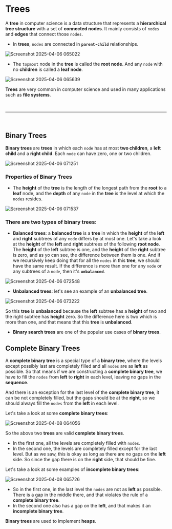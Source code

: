 # Trees
A **tree** in computer science is a data structure that represents a **hierarchical tree structure** with a set of **connected nodes**. It mainly consists of `nodes` and **edges** that connect those `nodes`.

* In **trees**, `nodes` are connected in **`parent-child`** relationships.

![Screenshot 2025-04-06 065022](https://github.com/user-attachments/assets/b7982364-f734-4e69-9bde-7151b6c52bf6)


* The `topmost` node in the **tree** is called the **root node**. And any `node` with no **children** is called a **leaf node**.

![Screenshot 2025-04-06 065639](https://github.com/user-attachments/assets/d1975be5-dac9-4722-889b-d7929366e94a)

**Trees** are very common in computer science and used in many applications such as **file systems**.

<br /><hr /><br />

## Binary Trees
**Binary trees** are **trees** in which each `node` has at most **two children**, a **left child** and a **right child**. Each `node` can have zero, one or two children.

![Screenshot 2025-04-06 071251](https://github.com/user-attachments/assets/25e732c2-8436-43f2-9e5d-f0e720922d3f)

### Properties of Binary Trees
* The **height** of the **tree** is the length of the longest path from the **root** to a **leaf** node, and the **depth** of any `node` in the **tree** is the level at which the `nodes` resides.

![Screenshot 2025-04-06 071537](https://github.com/user-attachments/assets/c0e016fc-f1b9-4774-b12b-ed0dc85f0041)

### There are two types of **binary trees**:
* **Balanced trees**: a **balanced tree** is a **tree** in which the **height** of the **left** and **right** subtrees of any `node` differs by at most one. Let's take a look at the **height** of the **left** and **right** subtrees of the following **root node**. The **height** of the **left** subtree is one, and the **height** of the **right** subtree is zero, and as yo can see, the difference between them is one. And if we recursively keep doing that for all the `nodes` in this **tree**, we should have the same result. If the difference is more than one for any `node` or any subtrees of a `node`, then it's **`unbalanced`**.
    
![Screenshot 2025-04-06 072548](https://github.com/user-attachments/assets/2a16ec28-ed01-4bc9-921e-87ea03886c70)

* **Unbalanced trees**: let's see an example of an **unbalanced tree**.

![Screenshot 2025-04-06 073222](https://github.com/user-attachments/assets/789d8514-2bfd-44e3-9302-73ad08531565)

So this **tree** is **unbalanced** because the **left** subtree has a **height** of two and the right subtree has **height** zero. So the difference here is two which is more than one, and that means that this **tree** is **unbalanced**.

* **Binary search trees** are one of the popular use cases of **binary trees**.

## Complete Binary Trees
A **complete binary tree** is a special type of a **binary tree**, where the levels except possibly last are completely filled and all `nodes` are as **left** as possible. So that means if we are constructing a **complete binary tree**, we have to fill the `nodes` from **left** to **right** in each level, leaving no gaps in the **sequence**.

And there is an exception for the last level of the **complete binary tree**, it can be not completely filled, but the gaps should be at the **right**, so we should always fill the `nodes` from the **left** in each level.

Let's take a look at some **complete binary trees**:

![Screenshot 2025-04-08 064056](https://github.com/user-attachments/assets/8fcdbb2f-db2d-41f4-8312-57ad6523590a)

So the above two **trees** are valid **complete binary trees**.
* In the first one, all the levels are completely filled with `nodes`.
* In the second one, the levels are completely filled except for the last level. But as we saw, this is okay as long as there are no gaps on the **left** side. So since the gap there is on the **right** side, that should be fine.

Let's take a look at some examples of **incomplete binary trees**:

![Screenshot 2025-04-08 065726](https://github.com/user-attachments/assets/5dadea26-2450-4572-b8ae-b2459f3e14cc)

* So in the first one, in the last level the `nodes` are not as **left** as possible. There is a gap in the middle there, and that violates the rule of a **complete binary tree**.
* In the second one also has a gap on the **left**, and that makes it an **incomplete binary tree**.

**Binary trees** are used to implement **heaps**.




